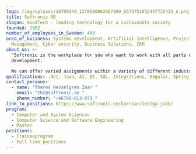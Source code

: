 ```yaml
---
logo: /img/uploads/18700344_1370680062967309_5573752032447725433_n.png
title: Softronic AB
slogan: GoodTech - leading technology for a sustainable society
founded: 1982
number_of_employees_in_Sweden: 400
area_of_business: Systems development, Artificial Intelligence, Project
  Management, Cyber security, Business Solutions, CRM
about_us: >-
  "Softronic is the workplace for you who want to work with all parts of system
  development.

  We can offer varied assignments within a variety of different industries, where you get the chance to work in tight teams with your colleagues and help customers in their move towards tomorrow's technology. And since Softronic is a knowledge company, skill development and knowledge sharing are a priority for us. We are constantly working to further develop our offer and the abilities of our colleagues in many different ways. For those of you who come to us straight from your studies, we can offer one of the market's best trainee programs - Gate 1 - which gives you a flying start to your career. Our customers are mainly medium-sized and larger companies and organizations in Sweden. Softronic, which was founded in 1984, is listed on the Stockholm Stock Exchange, Nasdaq OMX, and has approximately 405 employees in Stockholm, Gothenburg, Malmö, Sundsvall and Arjeplog. www.softronic.se"
qualifications: .Net, Java, AI, BI, SQL. Integrations, Angular, Spring Boot
contact_persons:
  - name: "Theres Hesselgren Zaar "
    email: "thz@softronic.se "
    phone_number: "+46708-813-073 "
link_to_positions: https://www.softronic.se/karriar/lediga-jobb/
program:
  - Computer and System Sciences
  - Computer Science and Software Engineering
  - Master
positions:
  - Traineeprogram
  - Full time positions
---
```

